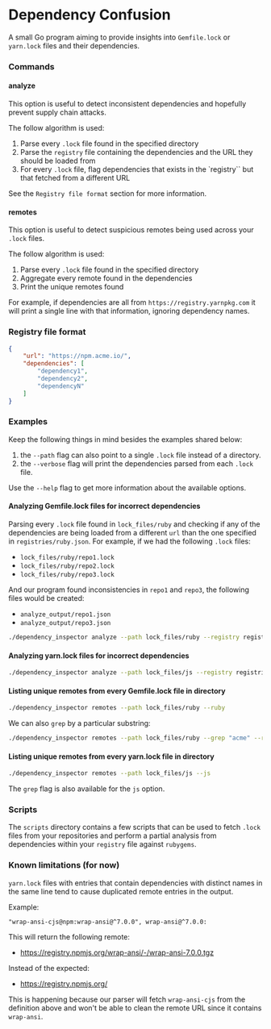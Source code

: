# Dependency Confusion

A small Go program aiming to provide insights into `Gemfile.lock` or `yarn.lock` files and their dependencies.

### Commands

#### analyze

This option is useful to detect inconsistent dependencies and hopefully prevent supply chain attacks.

The follow algorithm is used:

1. Parse every `.lock` file found in the specified directory
2. Parse the `registry` file containing the dependencies and the URL they should be loaded from
3. For every `.lock` file, flag dependencies that exists in the `registry`` but that fetched from a different URL

See the `Registry file format` section for more information.

#### remotes

This option is useful to detect suspicious remotes being used across your `.lock` files.

The follow algorithm is used:

1. Parse every `.lock` file found in the specified directory
2. Aggregate every remote found in the dependencies
3. Print the unique remotes found

For example, if dependencies are all from `https://registry.yarnpkg.com` it will print a single line with that information, ignoring dependency names.

### Registry file format

```json
{
	"url": "https://npm.acme.io/",
	"dependencies": [
        "dependency1",
        "dependency2",
        "dependencyN"
    ]
}
```

### Examples

Keep the following things in mind besides the examples shared below:

1. the `--path` flag can also point to a single `.lock` file instead of a directory.
2. the `--verbose` flag will print the dependencies parsed from each `.lock` file.

Use the `--help` flag to get more information about the available options.

#### Analyzing Gemfile.lock files for incorrect dependencies

Parsing every `.lock` file found in `lock_files/ruby` and checking if any of the dependencies are being loaded from a different `url` than the one specified in `registries/ruby.json`. For example, if we had the following `.lock` files:

- `lock_files/ruby/repo1.lock`
- `lock_files/ruby/repo2.lock`
- `lock_files/ruby/repo3.lock`

And our program found inconsistencies in `repo1` and `repo3`, the following files would be created:

- `analyze_output/repo1.json`
- `analyze_output/repo3.json`

```bash
./dependency_inspector analyze --path lock_files/ruby --registry registries/ruby.json --ruby
```

#### Analyzing yarn.lock files for incorrect dependencies

```bash
./dependency_inspector analyze --path lock_files/js --registry registries/js.json --js
```

#### Listing unique remotes from every Gemfile.lock file in directory

```bash
./dependency_inspector remotes --path lock_files/ruby --ruby
```

We can also `grep` by a particular substring:

```bash
./dependency_inspector remotes --path lock_files/ruby --grep "acme" --ruby
```

#### Listing unique remotes from every yarn.lock file in directory

```bash
./dependency_inspector remotes --path lock_files/js --js
```

The `grep` flag is also available for the `js` option.

### Scripts

The `scripts` directory contains a few scripts that can be used to fetch `.lock` files from your repositories and perform a partial analysis from dependencies within your `registry` file against `rubygems`.

### Known limitations (for now)

`yarn.lock` files with entries that contain dependencies with distinct names in the same line tend to cause duplicated remote entries in the output.

Example:

```lock
"wrap-ansi-cjs@npm:wrap-ansi@^7.0.0", wrap-ansi@^7.0.0:
```

This will return the following remote:

- https://registry.npmjs.org/wrap-ansi/-/wrap-ansi-7.0.0.tgz

Instead of the expected:

- https://registry.npmjs.org/

This is happening because our parser will fetch `wrap-ansi-cjs` from the definition above and won't be able to clean the remote URL since it contains `wrap-ansi`.
